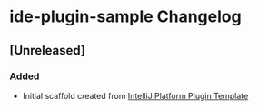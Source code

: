 <!-- Keep a Changelog guide -> https://keepachangelog.com -->

# ide-plugin-sample Changelog

## [Unreleased]
### Added
- Initial scaffold created from [IntelliJ Platform Plugin Template](https://github.com/JetBrains/intellij-platform-plugin-template)
